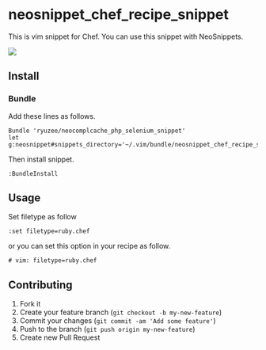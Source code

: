 # neosnippet_chef_recipe_snippet

This is vim snippet for Chef. You can use this snippet with NeoSnippets.

<img src="https://gist.github.com/ryuzee/7b02a2a1026b57614835/raw/2a238c0ff067f55dd212ff60b8dbf289f56ceb00/chef_snippet.png" />

## Install

### Bundle

Add these lines as follows.

	Bundle 'ryuzee/neocomplcache_php_selenium_snippet'
	let g:neosnippet#snippets_directory='~/.vim/bundle/neosnippet_chef_recipe_snippet/autoload/neosnippet/snippets'

Then install snippet.

	:BundleInstall

## Usage

Set filetype as follow

	:set filetype=ruby.chef

or you can set this option in your recipe as follow.

	# vim: filetype=ruby.chef

## Contributing

1. Fork it
2. Create your feature branch (`git checkout -b my-new-feature`)
3. Commit your changes (`git commit -am 'Add some feature'`)
4. Push to the branch (`git push origin my-new-feature`)
5. Create new Pull Request
